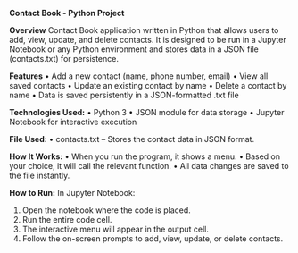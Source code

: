 **Contact Book - Python Project**

**Overview**
Contact Book application written in Python that allows users to add, view, update, and delete contacts. It is designed to be run in a Jupyter Notebook or any Python environment and stores data in a JSON file (contacts.txt) for persistence.

**Features**
•	Add a new contact (name, phone number, email)
•	 View all saved contacts
•	 Update an existing contact by name
•	 Delete a contact by name
•	 Data is saved persistently in a JSON-formatted .txt file

**Technologies Used:**
•	Python 3
•	JSON module for data storage
•	Jupyter Notebook for interactive execution

**File Used:**
•	contacts.txt – Stores the contact data in JSON format.

**How It Works:**
•	When you run the program, it shows a menu.
•	Based on your choice, it will call the relevant function.
•	All data changes are saved to the file instantly.

**How to Run:**
In Jupyter Notebook:
1.	Open the notebook where the code is placed.
2.	Run the entire code cell.
3.	The interactive menu will appear in the output cell.
4.	Follow the on-screen prompts to add, view, update, or delete contacts.


